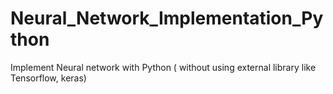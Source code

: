 # Neural_Network_Implementation_Python
Implement Neural network with Python ( without using external library like Tensorflow, keras)
